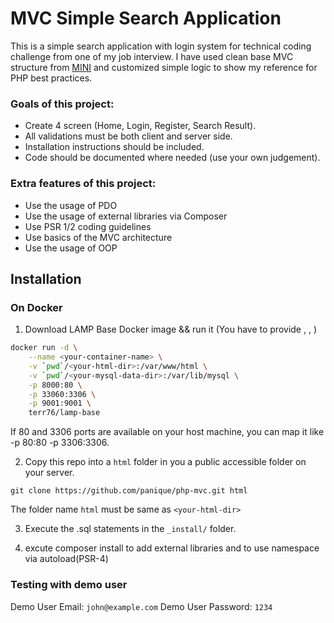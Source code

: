 # MVC Simple Search Application

This is a simple search application with login system for technical coding challenge from one of my job interview. I have used clean base MVC structure from [MINI](https://github.com/panique/mini) and customized simple logic to show my reference for PHP best practices. 

### Goals of this project:
- Create 4 screen (Home, Login, Register, Search Result).
- All validations must be both client and server side.
- Installation instructions should be included.
- Code should be documented where needed (use your own judgement).

### Extra features of this project:
- Use the usage of PDO
- Use the usage of external libraries via Composer
- Use PSR 1/2 coding guidelines
- Use basics of the MVC architecture
- Use the usage of OOP

## Installation
### On Docker

1. Download LAMP Base Docker image && run it (You have to provide <your-container-name>, <your-html-dir>, <your-mysql-data-dir>)

```bash
docker run -d \
    --name <your-container-name> \
    -v `pwd`/<your-html-dir>:/var/www/html \
    -v `pwd`/<your-mysql-data-dir>:/var/lib/mysql \
    -p 8000:80 \
    -p 33060:3306 \
    -p 9001:9001 \
    terr76/lamp-base
```
If 80 and 3306 ports are available on your host machine, you can map it like -p 80:80 -p 3306:3306.

2. Copy this repo into a `html` folder in you a public accessible folder on your server.
```
git clone https://github.com/panique/php-mvc.git html
```
The folder name `html` must be same as `<your-html-dir>`

3. Execute the .sql statements in the `_install/` folder. 

4. excute composer install to add external libraries and to use namespace via autoload(PSR-4)

### Testing with demo user
Demo User Email: `john@example.com`
Demo User Password: `1234`